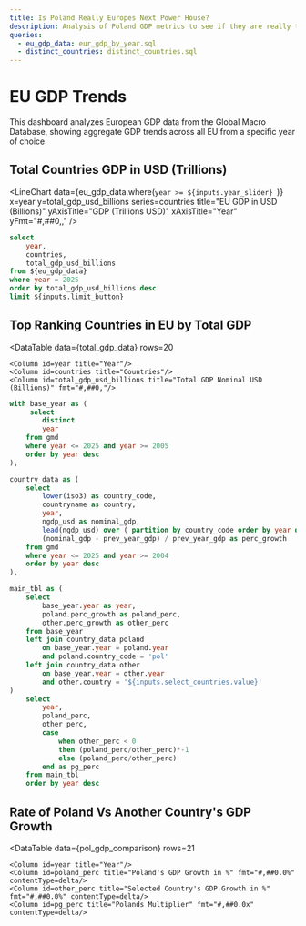 ```yaml
---
title: Is Poland Really Europes Next Power House?
description: Analysis of Poland GDP metrics to see if they are really the up and coming EU leader.
queries:
  - eu_gdp_data: eur_gdp_by_year.sql
  - distinct_countries: distinct_countries.sql
---
```

<LastRefreshed prefix="Data last updated"/>



# EU GDP Trends
This dashboard analyzes European GDP data from the Global Macro Database, showing aggregate GDP trends across all EU from a specific year of choice.


## Total Countries GDP in USD (Trillions)

<Slider
    data={eu_gdp_data}
    range=year
    title="Year Range" 
    name=year_slider
    size=full
    fmt='yyyy'
    min=1960
    showMaxMin=false
/>

<LineChart 
    data={eu_gdp_data.where(`year >= ${inputs.year_slider} `)}
    x=year
    y=total_gdp_usd_billions
    series=countries
    title="EU GDP in USD (Billions)"
    yAxisTitle="GDP (Trillions USD)"
    xAxisTitle="Year"
    yFmt="#,##0,,"
/>

```sql total_gdp_data
select 
    year,
    countries,
    total_gdp_usd_billions
from ${eu_gdp_data}
where year = 2025
order by total_gdp_usd_billions desc
limit ${inputs.limit_button}
```



## Top Ranking Countries in EU by Total GDP

<ButtonGroup name=limit_button>
    <ButtonGroupItem valueLabel="Top 5" value="5" />
    <ButtonGroupItem valueLabel="Top 10" value="10" default />
    <ButtonGroupItem valueLabel="Top 20" value="20" />
</ButtonGroup>

<DataTable 
    data={total_gdp_data}
    rows=20
>
    <Column id=year title="Year"/>
    <Column id=countries title="Countries"/>
    <Column id=total_gdp_usd_billions title="Total GDP Nominal USD (Billions)" fmt="#,##0,"/>
</DataTable>


```sql pol_gdp_comparison
with base_year as (
     select
        distinct
        year
    from gmd 
    where year <= 2025 and year >= 2005
    order by year desc
),

country_data as (
    select
        lower(iso3) as country_code,
        countryname as country,
        year,
        ngdp_usd as nominal_gdp,
        lead(ngdp_usd) over ( partition by country_code order by year desc) as prev_year_gdp,
        (nominal_gdp - prev_year_gdp) / prev_year_gdp as perc_growth
    from gmd 
    where year <= 2025 and year >= 2004
    order by year desc
),

main_tbl as (
    select
        base_year.year as year,
        poland.perc_growth as poland_perc,
        other.perc_growth as other_perc
    from base_year
    left join country_data poland
        on base_year.year = poland.year
        and poland.country_code = 'pol'
    left join country_data other
        on base_year.year = other.year
        and other.country = '${inputs.select_countries.value}'
)
    select
        year,
        poland_perc,
        other_perc,
        case 
            when other_perc < 0
            then (poland_perc/other_perc)*-1
            else (poland_perc/other_perc)
        end as pg_perc
    from main_tbl 
    order by year desc
```
## Rate of Poland Vs Another Country's GDP Growth

<Dropdown
    title="Select a Country" 
    name=select_countries
    data={distinct_countries}
    value=countryname
    defaultValue="Germany"
/>

<DataTable 
    data={pol_gdp_comparison}
    rows=21
>
    <Column id=year title="Year"/>
    <Column id=poland_perc title="Poland's GDP Growth in %" fmt="#,##0.0%" contentType=delta/>
    <Column id=other_perc title="Selected Country's GDP Growth in %" fmt="#,##0.0%" contentType=delta/>
    <Column id=pg_perc title="Polands Multiplier" fmt="#,##0.0x" contentType=delta/>
</DataTable>

